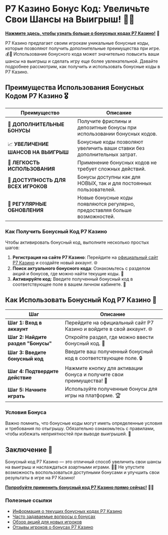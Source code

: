 # Р7 Казино Бонус Код: Увеличьте Свои Шансы на Выигрыш! 🎉✨

[**Нажмите здесь, чтобы узнать больше о бонусных кодах Р7 Казино!**](https://brandplay.link/bMd3Yjsw) 🤑

Р7 Казино предлагает своим игрокам уникальные бонусные коды, которые позволяют получить дополнительные преимущества при игре. 💰🎲 Использование бонусного кода может значительно повысить ваши шансы на выигрыш и сделать игру еще более увлекательной. Давайте подробнее рассмотрим, как получить и использовать бонусные коды в Р7 Казино.

## Преимущества Использования Бонусных Кодом Р7 Казино 🎖️

| **Преимущество**                 | **Описание**                                          |
|----------------------------------|------------------------------------------------------|
| 🎁 **ДОПОЛНИТЕЛЬНЫЕ БОНУСЫ**      | Получите фриспины и депозитные бонусы при использовании бонусных кодов. |
| 📈 **УВЕЛИЧЕНИЕ ШАНСОВ НА ВЫИГРЫШ** | Бонусные коды позволяют увеличить ваши ставки без дополнительных затрат. |
| 🔑 **ЛЕГКОСТЬ ИСПОЛЬЗОВАНИЯ**     | Применение бонусных кодов не требует сложных действий. |
| 🌟 **ДОСТУПНОСТЬ ДЛЯ ВСЕХ ИГРОКОВ** | Бонусы доступны как для НОВЫХ, так и для постоянных пользователей. |
| 🔄 **РЕГУЛЯРНЫЕ ОБНОВЛЕНИЯ**      | Новые бонусные коды появляются регулярно, предоставляя больше возможностей. |

### Как Получить Бонусный Код Р7 Казино

Чтобы активировать бонусный код, выполните несколько простых шагов:

1. **Регистрация на сайте Р7 Казино**: Перейдите на [официальный сайт Р7 Казино](https://brandplay.link/bMd3Yjsw) и создайте новый аккаунт. 🌐
2. **Поиск актуального бонусного кода**: Ознакомьтесь с разделом акций и бонусов, где можно найти текущие коды. 📜
3. **Активируйте код**: Введите полученный бонусный код в соответствующее поле в вашем личном кабинете. 🔑

## Как Использовать Бонусный Код Р7 Казино 🎲

| **Шаг**                          | **Описание**                                          |
|----------------------------------|------------------------------------------------------|
| **Шаг 1: Вход в аккаунт**        | Перейдите на официальный сайт Р7 Казино и войдите в свой аккаунт. 🌐 |
| **Шаг 2: Найдите раздел "Бонусы"** | Откройте раздел, где можно ввести бонусный код. 📝   |
| **Шаг 3: Введите бонусный код**  | Введите ваш полученный бонусный код в соответствующее поле. 🔒 |
| **Шаг 4: Подтвердите действие**   | Нажмите кнопку для активации бонуса и получите свои преимущества! 🎉 |
| **Шаг 5: Начните играть**         | Используйте полученные бонусы для игры на платформе. 🏆 |

### Условия Бонуса

Важно помнить, что бонусные коды могут иметь определенные условия и требования по отыгрышу. Обязательно ознакомьтесь с правилами, чтобы избежать неприятностей при выводе выигрышей. 🔐

## Заключение 🎊

Бонусный код Р7 Казино — это отличный способ увеличить свои шансы на выигрыш и наслаждаться азартными играми. 🌟💸 Не упустите возможность воспользоваться доступными бонусами и улучшить свои результаты в игре на Р7 Казино!

[**Попробуйте применить бонусный код Р7 Казино прямо сейчас!**](https://brandplay.link/bMd3Yjsw) 💪🎊

### Полезные ссылки
- [Информация о текущих бонусных кодах Р7 Казино](https://brandplay.link/bMd3Yjsw)
- [Часто задаваемые вопросы о бонусах](https://brandplay.link/bMd3Yjsw)
- [Обзор акций для новых игроков](https://brandplay.link/bMd3Yjsw)
- [Отзывы игроков о бонусах Р7 Казино](https://brandplay.link/bMd3Yjsw)
